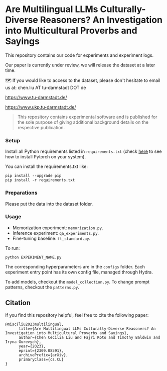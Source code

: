 # Are Multilingual LLMs Culturally-Diverse Reasoners? An Investigation into Multicultural Proverbs and Sayings 

This repository contains our code for experiments and experiment logs.

Our paper is currently under review, we will release the dataset at a later time.

🗺️ If you would like to access to the dataset, please don't hesitate to email us at:
chen.liu AT tu-darmstadt DOT de


https://www.tu-darmstadt.de/

https://www.ukp.tu-darmstadt.de/

>This repository contains experimental software and is published for the sole purpose of giving additional background details on the respective publication.

### Setup
Install all Python requirements listed in `requirements.txt` (check [here](https://pytorch.org/get-started/locally/) 
to see how to install Pytorch on your system).

You can install the requirements.txt like:
```
pip install --upgrade pip
pip install -r requirements.txt
```

### Preparations
Please put the data into the dataset folder.

### Usage

- Memorization experiment: `memorization.py`.
- Inference experiment: `qa_experiments.py`.
- Fine-tuning baseline: `ft_standard.py`.

To run:
```
python EXPERIMENT_NAME.py
```

The corresponding hyperparameters are in the `configs` folder. 
Each experiment entry point has its own config file, managed through Hydra.

To add models, checkout the `model_collection.py`.
To change prompt patterns, checkout the `patterns.py`.

## Citation
If you find this repository helpful, feel free to cite the following paper:

```
@misc{liu2023multilingual,
      title={Are Multilingual LLMs Culturally-Diverse Reasoners? An Investigation into Multicultural Proverbs and Sayings}, 
      author={Chen Cecilia Liu and Fajri Koto and Timothy Baldwin and Iryna Gurevych},
      year={2023},
      eprint={2309.08591},
      archivePrefix={arXiv},
      primaryClass={cs.CL}
}
```